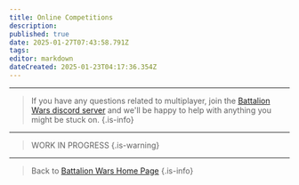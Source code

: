 ```yaml
---
title: Online Competitions
description: 
published: true
date: 2025-01-27T07:43:58.791Z
tags: 
editor: markdown
dateCreated: 2025-01-23T04:17:36.354Z
---
```


---

> If you have any questions related to multiplayer, join the [Battalion Wars discord server](https://discord.gg/aPvrTsDARJ)  and we'll be happy to help with anything you might be stuck on.
{.is-info}

---

> WORK IN PROGRESS
{.is-warning}



















---
> Back to [Battalion Wars Home Page](/en/home)
{.is-info}